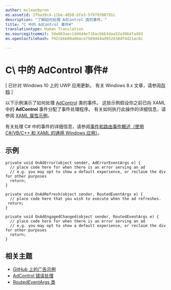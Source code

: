 ```yaml
---
author: mcleanbyron
ms.assetid: 2fba38c4-11be-4058-bfa3-5f979390791c
description: "了解如何处理 AdControl 类的事件。"
title: "C 中的 AdControl 事件#"
translationtype: Human Translation
ms.sourcegitcommit: 3de603aec1dd4d4e716acbbb3daa52a306dfa403
ms.openlocfilehash: f92cbbb00a064ce7569d44ad952838df4d21ac8c

---
```


# C\ 中的 AdControl 事件# #  


\[ 已针对 Windows 10 上的 UWP 应用更新。 有关 Windows 8.x 文章，请参阅[存档](http://go.microsoft.com/fwlink/p/?linkid=619132) \]

以下示例演示了如何处理 [AdControl](https://msdn.microsoft.com/library/windows/apps/microsoft.advertising.winrt.ui.adcontrol.aspx) 类的事件。 这些示例假设你之前已向 XAML 中的 **AdControl** 事件分配了事件处理程序。 有关如何执行此操作的详细信息，请参阅 [XAML 属性示例](xaml-properties-example.md)。

有关处理 C# 中的事件的详细信息，请参阅[事件和路由事件概述（使用 C#/VB/C++ 和 XAML 的通用 Windows 应用）](http://msdn.microsoft.com/library/windows/apps/hh758286)。

## 示例


``` syntax
private void OnAdError(object sender, AdErrorEventArgs e) {
  // place code here for when there is an error serving an ad
  // e.g. you may opt to show a default experience, or reclaim the div for other purposes
  return;
}

private void OnAdRefresh(object sender, RoutedEventArgs e) {
  // place code here that you wish to execute when the ad refreshes.
 return;
}

private void OnAdEngagedChanged(object sender, RoutedEventArgs e) {
  // place code here for when there is an error serving an ad
  // e.g. you may opt to show a default experience, or reclaim the div for other purposes
  return;
}
```

## 相关主题

* [GitHub 上的广告示例](http://aka.ms/githubads)
* [AdControl 错误处理](adcontrol-error-handling.md)
* [RoutedEventArgs 类](http://msdn.microsoft.com/library/system.windows.routedeventargs.aspx)

 

 



<!--HONumber=Jul16_HO2-->



